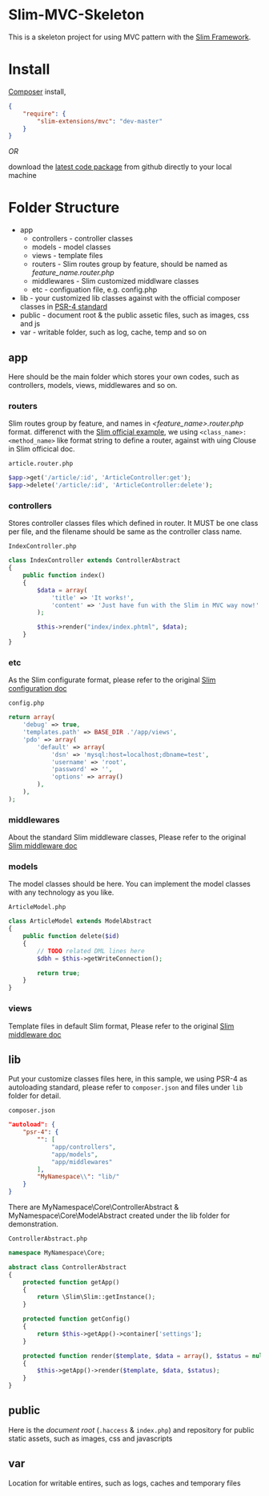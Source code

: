 # Slim-MVC-Skeleton #
This is a skeleton project for using MVC pattern with the [Slim Framework](http://www.slimframework.com/). 

# Install
[Composer](http://getcomposer.com/) install,
```json
{
    "require": {
        "slim-extensions/mvc": "dev-master"
    }
}
```
*OR*

download the [latest code package](https://github.com/zacao/slim-mvc/archive/master.zip) from github directly to your local machine

# Folder Structure
 * app
   * controllers - controller classes
   * models - model classes
   * views - template files
   * routers - Slim routes group by feature, should be named as *feature_name.router.php*
   * middlewares - Slim customized middlware classes
   * etc - configuation file, e.g. config.php
 * lib - your customized lib classes against with the official composer classes in [PSR-4 standard](https://github.com/php-fig/fig-standards/blob/master/accepted/PSR-4-autoloader.md)
 * public - document root & the public assetic files, such as images, css and js
 * var - writable folder, such as log, cache, temp and so on

## app
Here should be the main folder which stores your own codes, such as controllers, models, views, middlewares and so on.
### routers
Slim routes group by feature, and names in *<feature_name>.router.php* format. 
differenct with the [Slim official example](http://docs.slimframework.com/#Routing-Overview), we using `<class_name>:<method_name>` like format string to define a router, against with uing Clouse in Slim officical doc.

`article.router.php`
```php
$app->get('/article/:id', 'ArticleController:get');
$app->delete('/article/:id', 'ArticleController:delete');
```
### controllers
Stores controller classes files which defined in router. It MUST be one class per file, and the filename should be same as the controller class name.

`IndexController.php`
```php
class IndexController extends ControllerAbstract
{
    public function index()
    {
        $data = array(
            'title' => 'It works!',
            'content' => 'Just have fun with the Slim in MVC way now!'
        );

        $this->render("index/index.phtml", $data);
    }
}
```
### etc
As the Slim configurate format, please refer to the original [Slim configuration doc](http://docs.slimframework.com/#Configuration-Overview)

`config.php`
```php
return array(
    'debug' => true,
    'templates.path' => BASE_DIR .'/app/views',
    'pdo' => array(
        'default' => array(
            'dsn' => 'mysql:host=localhost;dbname=test',
            'username' => 'root',
            'password' => '',
            'options' => array()
        ),
    ),
);
```
### middlewares
About the standard Slim middleware classes, Please refer to the original [Slim middleware doc](http://docs.slimframework.com/#Middleware-Overview)
### models
The model classes should be here. You can implement the model classes with any technology as you like.

`ArticleModel.php`
```php
class ArticleModel extends ModelAbstract
{
    public function delete($id)
    {
        // TODO related DML lines here
        $dbh = $this->getWriteConnection();

        return true;
    }
}
```
### views
Template files in default Slim format, Please refer to the original [Slim middleware doc](http://docs.slimframework.com/#View-Overview)

## lib
Put your customize classes files here, in this sample, we using PSR-4 as autoloading standard, please refer to `composer.json` and files under `lib` folder for detail.

`composer.json`
```json
"autoload": {
    "psr-4": {
        "": [
            "app/controllers",
            "app/models",
            "app/middlewares"
        ],
        "MyNamespace\\": "lib/"
    }
}
```
There are MyNamespace\Core\ControllerAbstract & MyNamespace\Core\ModelAbstract created under the lib folder for demonstration.

`ControllerAbstract.php`
```php
namespace MyNamespace\Core;

abstract class ControllerAbstract
{
    protected function getApp()
    {
        return \Slim\Slim::getInstance();
    }

    protected function getConfig()
    {
        return $this->getApp()->container['settings'];
    }

    protected function render($template, $data = array(), $status = null)
    {
        $this->getApp()->render($template, $data, $status);
    }
}
```
## public
Here is the *document root* (`.haccess` & `index.php`) and repository for public static assets, such as images, css and javascripts 

## var
Location for writable entires, such as logs, caches and temporary files
